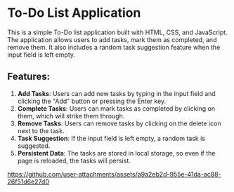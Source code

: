 # To-Do List Application

This is a simple To-Do list application built with HTML, CSS, and JavaScript. The application allows users to add tasks, mark them as completed, and remove them. It also includes a random task suggestion feature when the input field is left empty.

## Features:
1. **Add Tasks**: Users can add new tasks by typing in the input field and clicking the "Add" button or pressing the Enter key.
2. **Complete Tasks**: Users can mark tasks as completed by clicking on them, which will strike them through.
3. **Remove Tasks**: Users can remove tasks by clicking on the delete icon next to the task.
4. **Task Suggestion**: If the input field is left empty, a random task is suggested.
5. **Persistent Data**: The tasks are stored in local storage, so even if the page is reloaded, the tasks will persist.


https://github.com/user-attachments/assets/a9a2eb2d-955e-41da-ac88-26f51d6e27d0

